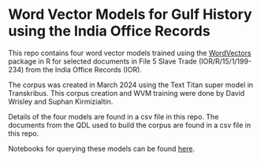 # Word Vector Models for Gulf History using the India Office Records

This repo contains four word vector models trained using the [WordVectors](https://rdrr.io/github/bmschmidt/wordVectors/man/train_word2vec.html) package in R for selected documents in File 5 Slave Trade (IOR/R/15/1/199-234) from the India Office Records (IOR). 

The corpus was created in March 2024 using the Text Titan super model in Transkribus. This corpus creation and WVM training were done by David Wrisley and Suphan Kirmizialtin. 

Details of the four models are found in a csv file in this repo. The documents from the QDL used to build the corpus are found in a csv file in this repo. 

Notebooks for querying these models can be found [here](https://github.com/NEU-DSG/wwp-public-code-share/tree/main/WordVectors). 
